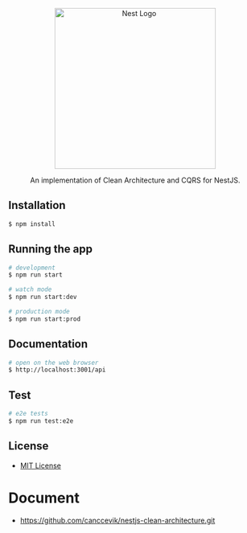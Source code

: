 <p align="center">
  <a href="http://nestjs.com/" target="blank"><img src="https://nestjs.com/img/logo_text.svg" width="320" alt="Nest Logo" /></a>
</p>

[circleci-image]: https://img.shields.io/circleci/build/github/nestjs/nest/master?token=abc123def456
[circleci-url]: https://circleci.com/gh/nestjs/nest

<p align="center">An implementation of Clean Architecture and CQRS for NestJS.</p>

## Installation

```bash
$ npm install
```

## Running the app

```bash
# development
$ npm run start

# watch mode
$ npm run start:dev

# production mode
$ npm run start:prod
```

## Documentation

```bash
# open on the web browser
$ http://localhost:3001/api
```

## Test

```bash
# e2e tests
$ npm run test:e2e
```

## License

- [MIT License](https://github.com/canccevik/nestjs-clean-architecture/blob/main/LICENSE.md)

# Document

- https://github.com/canccevik/nestjs-clean-architecture.git
